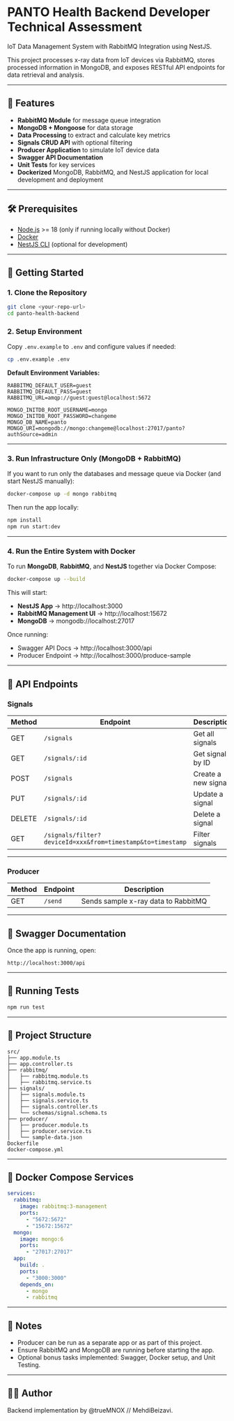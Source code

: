 # PANTO Health Backend Developer Technical Assessment

IoT Data Management System with RabbitMQ Integration using NestJS.

This project processes x-ray data from IoT devices via RabbitMQ, stores processed information in MongoDB, and exposes RESTful API endpoints for data retrieval and analysis.

---

## 📌 Features
- **RabbitMQ Module** for message queue integration
- **MongoDB + Mongoose** for data storage
- **Data Processing** to extract and calculate key metrics
- **Signals CRUD API** with optional filtering
- **Producer Application** to simulate IoT device data
- **Swagger API Documentation**
- **Unit Tests** for key services
- **Dockerized** MongoDB, RabbitMQ, and NestJS application for local development and deployment

---

## 🛠 Prerequisites
- [Node.js](https://nodejs.org/) >= 18 (only if running locally without Docker)
- [Docker](https://www.docker.com/)
- [NestJS CLI](https://docs.nestjs.com/cli/overview) (optional for development)

---

## 🚀 Getting Started

### 1. Clone the Repository
```bash
git clone <your-repo-url>
cd panto-health-backend
```

### 2. Setup Environment
Copy `.env.example` to `.env` and configure values if needed:
```bash
cp .env.example .env
```

**Default Environment Variables:**
```env
RABBITMQ_DEFAULT_USER=guest
RABBITMQ_DEFAULT_PASS=guest
RABBITMQ_URL=amqp://guest:guest@localhost:5672

MONGO_INITDB_ROOT_USERNAME=mongo
MONGO_INITDB_ROOT_PASSWORD=changeme
MONGO_DB_NAME=panto
MONGO_URI=mongodb://mongo:changeme@localhost:27017/panto?authSource=admin
```

---

### 3. Run Infrastructure Only (MongoDB + RabbitMQ)
If you want to run only the databases and message queue via Docker (and start NestJS manually):
```bash
docker-compose up -d mongo rabbitmq
```
Then run the app locally:
```bash
npm install
npm run start:dev
```

---

### 4. Run the Entire System with Docker
To run **MongoDB**, **RabbitMQ**, and **NestJS** together via Docker Compose:
```bash
docker-compose up --build
```
This will start:
- **NestJS App** → http://localhost:3000
- **RabbitMQ Management UI** → http://localhost:15672
- **MongoDB** → mongodb://localhost:27017

Once running:
- Swagger API Docs → http://localhost:3000/api
- Producer Endpoint → http://localhost:3000/produce-sample

---

## 📡 API Endpoints

### Signals
| Method | Endpoint | Description |
|--------|----------|-------------|
| GET    | `/signals` | Get all signals |
| GET    | `/signals/:id` | Get signal by ID |
| POST   | `/signals` | Create a new signal |
| PUT    | `/signals/:id` | Update a signal |
| DELETE | `/signals/:id` | Delete a signal |
| GET    | `/signals/filter?deviceId=xxx&from=timestamp&to=timestamp` | Filter signals |

---

### Producer
| Method | Endpoint | Description |
|--------|----------|-------------|
| GET    | `/send` | Sends sample x-ray data to RabbitMQ |

---

## 📑 Swagger Documentation
Once the app is running, open:
```
http://localhost:3000/api
```

---

## 🧪 Running Tests
```bash
npm run test
```

---

## 📂 Project Structure
```
src/
├── app.module.ts
├── app.controller.ts
├── rabbitmq/
│   ├── rabbitmq.module.ts
│   ├── rabbitmq.service.ts
├── signals/
│   ├── signals.module.ts
│   ├── signals.service.ts
│   ├── signals.controller.ts
│   └── schemas/signal.schema.ts
├── producer/
│   ├── producer.module.ts
│   ├── producer.service.ts
│   └── sample-data.json
Dockerfile
docker-compose.yml
```

---

## 🐳 Docker Compose Services
```yaml
services:
  rabbitmq:
    image: rabbitmq:3-management
    ports:
      - "5672:5672"
      - "15672:15672"
  mongo:
    image: mongo:6
    ports:
      - "27017:27017"
  app:
    build: .
    ports:
      - "3000:3000"
    depends_on:
      - mongo
      - rabbitmq
```

---

## 📌 Notes
- Producer can be run as a separate app or as part of this project.
- Ensure RabbitMQ and MongoDB are running before starting the app.
- Optional bonus tasks implemented: Swagger, Docker setup, and Unit Testing.

---

## 👨‍💻 Author
Backend implementation by @trueMNOX // MehdiBeizavi.
